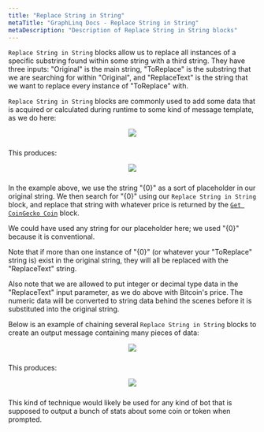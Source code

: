 ```yaml
---
title: "Replace String in String"
metaTitle: "GraphLinq Docs - Replace String in String"
metaDescription: "Description of Replace String in String blocks"
---
```

`Replace String in String` blocks allow us to replace all instances of a specific substring found within some string with a third string. They have three inputs: "Original" is the main string, "ToReplace" is the substring that we are searching for within "Original", and "ReplaceText" is the string that we want to replace every instance of "ToReplace" with. <p/>
`Replace String in String` blocks are commonly used to add some data that is acquired or calculated during runtime to some kind of message template, as we do here:<p/>
<center>
<img src="https://i.imgur.com/Cvk90bE.png"
     style="margin-bottom:10px;" />
</center>

This produces: <p/>
<center>
<img src="https://i.imgur.com/OaRaiwY.png"
     style="margin-bottom:10px;" />
</center>

In the example above, we use the string "{0}" as a sort of placeholder in our original string. We then search for "{0}" using our `Replace String in String` block, and replace that string with whatever price is returned by the <a href="/blockTypes/29-coinGecko/1-getCoinGeckoCoin"> `Get CoinGecko Coin`</a> block.<p/>
We could have used any string for our placeholder here; we used "{0}" because it is conventional.<p/>
Note that if more than one instance of "{0}" (or whatever your "ToReplace" string is) exist in the original string, they will all be replaced with the "ReplaceText" string.<p/>
Also note that we are allowed to put integer or decimal type data in the "ReplaceText" input parameter, as we do above with Bitcoin's price. The numeric data will be converted to string data behind the scenes before it is substituted into the original string.<p/>
Below is an example of chaining several `Replace String in String` blocks to create an output message containing many pieces of data:<p/>
<center>
<img src="https://i.imgur.com/uf0xw8a.png"
     style="margin-bottom:10px;" />
</center>

This produces: <p/>
<center>
<img src="https://i.imgur.com/SristQQ.png"
     style="margin-bottom:10px;" />
</center>

This kind of technique would likely be used for any kind of bot that is supposed to output a bunch of stats about some coin or token when prompted.
